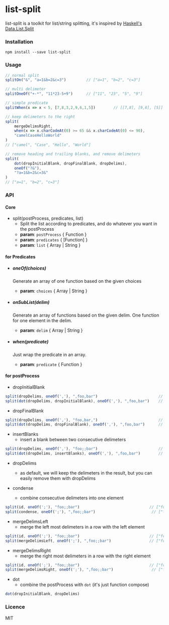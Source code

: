# list-split

list-split is a toolkit for list/string splitting, it's inspired by [Haskell's Data.List.Split](https://hackage.haskell.org/package/split-0.1.1/docs/Data-List-Split.html)

### Installation

```
npm install --save list-split
```

### Usage

``` js
// normal split
splitOn("&", "a=1&b=2&c=3")         // ["a=1", "b=2", "c=3"]

// multi delimeter 
splitOneOf("+-*", "11*23-5+9")      // ["11", "23", "5", "9"]

// simple predicate
splitWhen(x => x < 5, [7,8,3,2,9,6,1,5])        // [[7,8], [9,6], [5]]

// keep delimeters to the right
split(
    mergeDelimsRight,
    when(x => x.charCodeAt(0) >= 65 && x.charCodeAt(0) <= 90),
    "camelCaseHelloWorld"
)
// ["camel", "Case", "Hello", "World"]

// remove heading and trailing blanks, and remove delimeters
split(
    dot(dropInitialBlank, dropFinalBlank, dropDelims),
    oneOf("?&"),
    "?a=1&b=2&c=3&"
)
// ["a=1", "b=2", "c=3"]
```

### API

#### Core
- split(postProcess, predicates, list)
    - Split the list according to predicates, and do whatever you want in the postProcess
    - **param**: `postProcess` { Function }
    - **param**: `predicates` { [Function] }
    - **param**: `list` { Array | String }

#### for Predicates
- ##### oneOf(choices)
    Generate an array of one function based on the given choices
    - **param**: `choices` { Array | String }

- ##### onSubList(delim)
    Generate an array of functions based on the given delim. One function for one element in the delim.
    - **param**: `delim` { Array | String }

- ##### when(predicate)
    Just wrap the predicate in an array.
    - **param**: `predicate` { Function }

#### for postProcess

- dropInitialBlank
``` js
split(dropDelims, oneOf(','), ",foo,bar")                           // ["","foo","bar"]
split(dot(dropDelims, dropInitialBlank), oneOf(','), ",foo,bar")    // ["foo","bar"]
```

- dropFinalBlank
``` js
split(dropDelims, oneOf(','), "foo,bar,")                           // ["foo","bar",""]
split(dot(dropDelims, dropFinalBlank), oneOf(','), ",foo,bar")      // ["foo","bar"]
```

- insertBlanks
    * insert a blank between two consecutive delimeters
``` js
split(dropDelims, oneOf(','), "foo;;bar")                           // ["foo","bar"]
split(dot(dropDelims, insertBlanks), oneOf(','), ",foo,bar")        // ["foo","","bar"]
```

- dropDelims
    * as default, we will keep the delimeters in the result, but you can easily remove them with dropDelims

- condense
    * combine consecutive delimeters into one element
``` js
split(id, oneOf(';'), "foo;;bar")                               // ["foo",";",";","bar"]
split(condense, oneOf(';'), ",foo;;bar")                         // ["foo",";;","bar"]
```

- mergeDelimsLeft
    * merge the left most delimeters in a row with the left element
``` js
split(id, oneOf(';'), "foo;;bar")                               // ["foo",";",";","bar"]
split(mergeDelimsLeft, oneOf(';'), ",foo;;bar")                 // ["foo;", ";", "bar"]
```

- mergeDelimsRight
    * merge the right most delimeters in a row with the right element
``` js
split(id, oneOf(';'), "foo;;bar")                               // ["foo",";",";","bar"]
split(mergeDelimsRight, oneOf(';'), ",foo;;bar")                 // ["foo", ";", ";bar"]
```

- dot
    * combine the postProcess with `dot` (it's just function compose)
``` js
dot(dropInitialBlank, dropDelims)
```

### Licence

MIT

